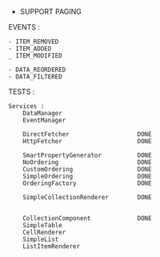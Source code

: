 - SUPPORT PAGING

EVENTS :
    
    - ITEM_REMOVED
    - ITEM_ADDED
    _ ITEM_MODIFIED
    
    - DATA_REORDERED
    - DATA_FILTERED
    
    
TESTS : 

    Services :
        DataManager
        EventManager
        
        DirectFetcher                   DONE
        HttpFetcher                     DONE
        
        SmartPropertyGenerator          DONE
        NoOrdering                      DONE
        CustomOrdering                  DONE
        SimpleOrdering                  DONE
        OrderingFactory                 DONE
        
        SimpleCollectionRenderer        DONE
        
        
        CollectionComponent             DONE
        SimpleTable
        CellRenderer
        SimpleList
        ListItemRenderer
        